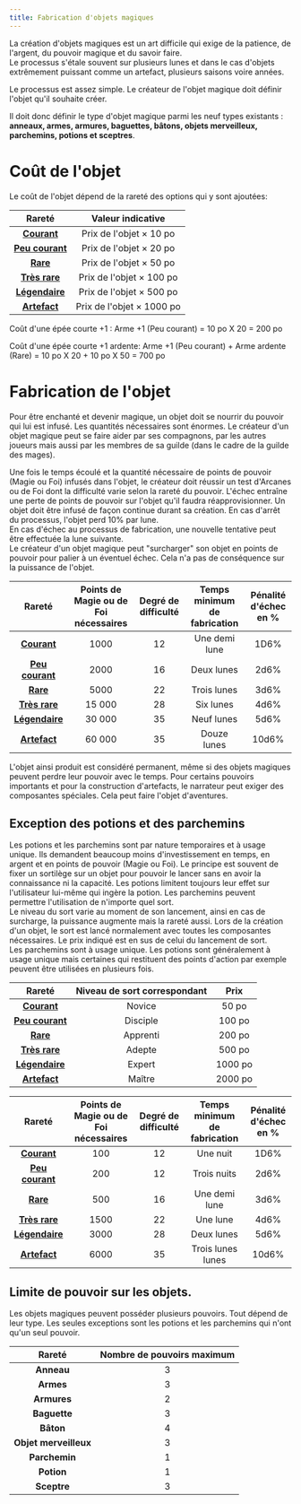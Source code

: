 ```yaml
---
title: Fabrication d'objets magiques
---
```

La création d'objets magiques est un art difficile qui exige de la patience, de l'argent, du pouvoir magique et du savoir faire.  
Le processus s'étale souvent sur plusieurs lunes et dans le cas d'objets extrêmement puissant comme un artefact, plusieurs saisons voire années.  

Le processus est assez simple. Le créateur de l'objet magique doit définir l'objet qu'il souhaite créer.

Il doit donc définir le type d'objet magique parmi les neuf types existants : **anneaux, armes, armures, baguettes, bâtons, objets merveilleux, parchemins, potions et sceptres**.  

# Coût de l'objet
Le coût de l'objet dépend de la rareté des options qui y sont ajoutées:  


|Rareté|Valeur indicative|
|:-:|:-:|
|**[Courant](/liste-objets-magiques/?raretes=Courant)**|Prix de l'objet × 10 po|
|**[Peu courant](/liste-objets-magiques/?raretes=Peu%20courant)**|Prix de l'objet × 20 po|
|**[Rare](/liste-objets-magiques/?raretes=Rare)**|Prix de l'objet × 50 po|
|**[Très rare](/liste-objets-magiques/?raretes=Très%20rare)**|Prix de l'objet × 100 po|
|**[Légendaire](/liste-objets-magiques/?raretes=Légendaire)**|Prix de l'objet × 500 po|
|**[Artefact](/liste-objets-magiques/?raretes=Artefact)**|Prix de l'objet × 1000 po|

Coût d'une épée courte +1 : Arme +1 (Peu courant) = 10 po X 20 = 200 po

Coût d'une épée courte +1 ardente: Arme +1 (Peu courant) + Arme ardente (Rare) = 10 po X 20 + 10 po X 50 = 700 po

# Fabrication de l'objet
Pour être enchanté et devenir magique, un objet doit se nourrir du pouvoir qui lui est infusé. Les quantités nécessaires sont énormes. Le créateur d'un objet magique peut se faire aider par ses compagnons, par les autres joueurs mais aussi par les membres de sa guilde (dans le cadre de la guilde des mages).

Une fois le temps écoulé et la quantité nécessaire de points de pouvoir (Magie ou Foi) infusés dans l'objet, le créateur doit réussir un test d'Arcanes ou de Foi dont la difficulté varie selon la rareté du pouvoir. L'échec entraîne une perte de points de pouvoir sur l'objet qu'il faudra réapprovisionner. Un objet doit être infusé de façon continue durant sa création. En cas d'arrêt du processus, l'objet perd 10% par lune.   
En cas d'échec au processus de fabrication, une nouvelle tentative peut être effectuée la lune suivante.   
Le créateur d'un objet magique peut "surcharger" son objet en points de pouvoir pour palier à un éventuel échec. Cela n'a pas de conséquence sur la puissance de l'objet.   

|Rareté|Points de Magie ou de Foi nécessaires|Degré de difficulté|Temps minimum de fabrication|Pénalité d'échec en %|
|:-:|:-:|:-:|:-:|:-:|
|**[Courant](/liste-objets-magiques/?raretes=Courant)**|1000|12|Une demi lune|1D6%|
|**[Peu courant](/liste-objets-magiques/?raretes=Peu%20courant)**|2000|16|Deux lunes|2d6%|
|**[Rare](/liste-objets-magiques/?raretes=Rare)**|5000|22|Trois lunes|3d6%|
|**[Très rare](/liste-objets-magiques/?raretes=Très%20rare)**|15 000|28|Six lunes|4d6%|
|**[Légendaire](/liste-objets-magiques/?raretes=Légendaire)**|30 000|35|Neuf lunes|5d6%|
|**[Artefact](/liste-objets-magiques/?raretes=Artefact)**|60 000|35|Douze lunes|10d6%|

L'objet ainsi produit est considéré permanent, même si des objets magiques peuvent perdre leur pouvoir avec le temps. Pour certains pouvoirs importants et pour la construction d'artefacts, le narrateur peut exiger des composantes spéciales. Cela peut faire l'objet d'aventures.   

## Exception des potions et des parchemins
Les potions et les parchemins sont par nature temporaires et à usage unique. Ils demandent beaucoup moins d'investissement en temps, en argent et en points de pouvoir (Magie ou Foi). Le principe est souvent de fixer un sortilège sur un objet pour pouvoir le lancer sans en avoir la connaissance ni la capacité. Les potions limitent toujours leur effet sur l'utilisateur lui-même qui ingère la potion. Les parchemins peuvent permettre l'utilisation de n'importe quel sort.  
Le niveau du sort varie au moment de son lancement, ainsi en cas de surcharge, la puissance augmente mais la rareté aussi. Lors de la création d'un objet, le sort est lancé normalement avec toutes les composantes nécessaires. Le prix indiqué est en sus de celui du lancement de sort.  
Les parchemins sont à usage unique. Les potions sont généralement à usage unique mais certaines qui restituent des points d'action par exemple peuvent être utilisées en plusieurs fois.   

|Rareté|Niveau de sort correspondant|Prix|
|:-:|:-:|:-:|
|**[Courant](/liste-objets-magiques/?raretes=Courant)**|Novice|50 po|
|**[Peu courant](/liste-objets-magiques/?raretes=Peu%20courant)**|Disciple|100 po|
|**[Rare](/liste-objets-magiques/?raretes=Rare)**|Apprenti|200 po|
|**[Très rare](/liste-objets-magiques/?raretes=Très%20rare)**|Adepte|500 po|
|**[Légendaire](/liste-objets-magiques/?raretes=Légendaire)**|Expert|1000 po|
|**[Artefact](/liste-objets-magiques/?raretes=Artefact)**|Maître|2000 po|


|Rareté|Points de Magie ou de Foi nécessaires|Degré de difficulté|Temps minimum de fabrication|Pénalité d'échec en %|
|:-:|:-:|:-:|:-:|:-:|
|**[Courant](/liste-objets-magiques/?raretes=Courant)**|100|12|Une nuit|1D6%|
|**[Peu courant](/liste-objets-magiques/?raretes=Peu%20courant)**|200|12|Trois nuits|2d6%|
|**[Rare](/liste-objets-magiques/?raretes=Rare)**|500|16|Une demi lune|3d6%|
|**[Très rare](/liste-objets-magiques/?raretes=Très%20rare)**|1500|22|Une lune|4d6%|
|**[Légendaire](/liste-objets-magiques/?raretes=Légendaire)**|3000|28|Deux lunes|5d6%|
|**[Artefact](/liste-objets-magiques/?raretes=Artefact)**|6000|35|Trois lunes lunes|10d6%|

## Limite de pouvoir sur les objets.  
Les objets magiques peuvent posséder plusieurs pouvoirs. Tout dépend de leur type. Les seules exceptions sont les potions et les parchemins qui  n'ont qu'un seul pouvoir.  

|Rareté|Nombre de pouvoirs maximum|
|:-:|:-:|
|**Anneau**|3|
|**Armes**|3|
|**Armures**|2|
|**Baguette**|3|
|**Bâton**|4|
|**Objet merveilleux**|3|
|**Parchemin**|1|
|**Potion**|1|
|**Sceptre**|3|
